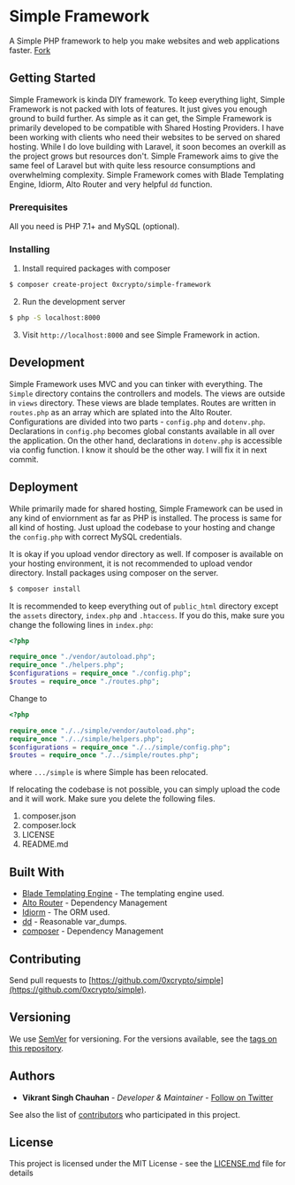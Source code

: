 # Simple Framework

A Simple PHP framework to help you make websites and web applications faster. [Fork](./fork)

## Getting Started

Simple Framework is kinda DIY framework. To keep everything light, Simple Framework is not packed with lots of features. It just gives you enough ground to build further. As simple as it can get, the Simple Framework is primarily developed to be compatible with Shared Hosting Providers. I have been working with clients who need their websites to be served on shared hosting. While I do love building with Laravel, it soon becomes an overkill as the project grows but resources don't. Simple Framework aims to give the same feel of Laravel but with quite less resource consumptions and overwhelming complexity. Simple Framework comes with Blade Templating Engine, Idiorm, Alto Router and very helpful ```dd``` function.

### Prerequisites

All you need is PHP 7.1+ and MySQL (optional).

### Installing

1. Install required packages with composer
```bash
$ composer create-project 0xcrypto/simple-framework
```
2. Run the development server
```bash
$ php -S localhost:8000
```
3. Visit ```http://localhost:8000``` and see Simple Framework in action.

## Development
Simple Framework uses MVC and you can tinker with everything. The ```Simple``` directory contains the controllers and models. The views are outside in ```views``` directory. These views are blade templates. Routes are written in ```routes.php``` as an array which are splated into the Alto Router. Configurations are divided into two parts - ```config.php``` and ```dotenv.php```. Declarations in ```config.php``` becomes global constants available in all over the application. On the other hand, declarations in ```dotenv.php``` is accessible via config function. I know it should be the other way. I will fix it in next commit. 

## Deployment

While primarily made for shared hosting, Simple Framework can be used in any kind of enviornment as far as PHP is installed. The process is same for all kind of hosting. Just upload the codebase to your hosting and change the ```config.php``` with correct MySQL credentials.

It is okay if you upload vendor directory as well. If composer is available on your hosting environment, it is not recommended to upload vendor directory. Install packages using composer on the server.

```bash
$ composer install
```

It is recommended to keep everything out of ```public_html``` directory except the ```assets``` directory, ```index.php``` and ```.htaccess```. If you do this,
make sure you change the following lines in ```index.php```:

```php
<?php

require_once "./vendor/autoload.php";
require_once "./helpers.php";
$configurations = require_once "./config.php";
$routes = require_once "./routes.php";
```

Change to 

```php
<?php

require_once "./../simple/vendor/autoload.php";
require_once "./../simple/helpers.php";
$configurations = require_once "./../simple/config.php";
$routes = require_once "./../simple/routes.php";
```
where ```.../simple``` is where Simple has been relocated.

If relocating the codebase is not possible, you can simply upload the code and it will work. Make sure you delete the following files.

1. composer.json
2. composer.lock
3. LICENSE
4. README.md

## Built With

* [Blade Templating Engine](https://github.com/jenssegers/blade) - The templating engine used.
* [Alto Router](https://github.com/dannyvankooten/AltoRouter) - Dependency Management
* [Idiorm](https://idiorm.readthedocs.io/en/latest) - The ORM used.
* [dd](https://rometools.github.io/rome/) - Reasonable var_dumps.
* [composer](https://rometools.github.io/rome/) - Dependency Management

## Contributing

Send pull requests to [https://github.com/0xcrypto/simple](https://github.com/0xcrypto/simple).

## Versioning

We use [SemVer](http://semver.org/) for versioning. For the versions available, see the [tags on this repository](https://github.com/your/project/tags). 

## Authors

* **Vikrant Singh Chauhan** - *Developer & Maintainer* - [Follow on Twitter](https://twitter.com/0xcrypto)

See also the list of [contributors](https://github.com/your/project/contributors) who participated in this project.

## License

This project is licensed under the MIT License - see the [LICENSE.md](LICENSE.md) file for details
